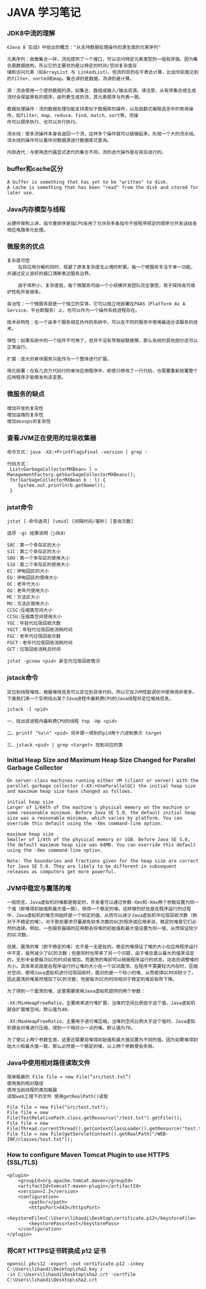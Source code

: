 JAVA 学习笔记
=============

### JDK8中流的理解
    《Java 8 实战》中给出的概念："从支持数据处理操作的源生成的元素序列"
    
    元素序列：就像集合一样，流也提供了一个接口，可以访问特定元素类型的一组有序值。因为集合是数据结构，所以它的主要目的是以特定的时间/空间复杂度存
    储和访问元素（如ArrayList 与 LinkedList）。但流的目的在于表达计算，比如你前面见到的filter、sorted和map。集合讲的是数据，流讲的是计算。
    
    源：流会使用一个提供数据的源，如集合、数组或输入/输出资源。请注意，从有序集合成生成流时会保留原有的顺序。由列表生成的流，其元素顺序与列表一致。
    
    数据处理操作：流的数据处理功能支持类似于数据库的操作，以及函数式编程语言中的常用操作，如filter、map、reduce、find、match、sort等。流操
    作可以顺序执行，也可以并行执行。
    
    流水线：很多流操作本身会返回一个流，这样多个操作就可以链接起来，形成一个大的流水线。流水线的操作可以看作对数据源进行数据库式查询。
    
    内部迭代：与使用迭代器显式迭代的集合不同，流的迭代操作是在背后进行的。
    
### buffer和cache区分
    A buffer is something that has yet to be "written" to disk. 
    A cache is something that has been "read" from the disk and stored for later use. 
    
### Java内存模型与线程
    从硬件架构上讲，指令重排序是指CPU采用了允许将多条指令不按程序规定的顺序分开发送给各相应电路单元处理。
    
### 微服务的优点
    
    复杂度可控
        在将应用分解的同时，规避了原本复杂度无止境的积累。每一个微服务专注于单一功能，并通过定义良好的接口清晰表述服务边界。
        
        由于体积小、复杂度低，每个微服务可由一个小规模开发团队完全掌控，易于保持高可维护性和开发效率。

    自治性：一个微服务就是一个独立的实体，它可以独立地部署在PAAS（Platform As A Service，平台即服务）上，也可以作为一个操作系统进程存在。
    
    技术异构性：在一个由多个服务相互协作的系统中，可以在不同的服务中使用最适合该服务的技术。
    
    弹性：如果系统中的一个组件不可用了，但并不没有导致级联故障，那么系统的其他部分还可以正常运行。
    
    扩展：庞大的单块服务只能作为一个整体进行扩展。
    
    简化部署：在有几百万代码行的单块应用程序中，即使只修改了一行代码，也需要重新部署整个应用程序才能够发布该变更。
    
### 微服务的缺点
    增加开发的复杂性
    增加运维的复杂性
    增加devops的复杂性
    
### 查看JVM正在使用的垃圾收集器
    命令方式：java -XX:+PrintFlagsFinal -version | grep :
    
    代码方式：
     List<GarbageCollectorMXBean> l = ManagementFactory.getGarbageCollectorMXBeans();  
     for(GarbageCollectorMXBean b : l) {  
        System.out.println(b.getName());  
     }  
    
### jstat命令

    jstat [-命令选项] [vmid] [间隔时间/毫秒] [查询次数]
    
    选项 -gc 结果说明（jdk8）
    
    S0C：第一个幸存区的大小
    S1C：第二个幸存区的大小
    S0U：第一个幸存区的使用大小
    S1U：第二个幸存区的使用大小
    EC：伊甸园区的大小
    EU：伊甸园区的使用大小
    OC：老年代大小
    OU：老年代使用大小
    MC：方法区大小
    MU：方法区使用大小
    CCSC:压缩类空间大小
    CCSU:压缩类空间使用大小
    YGC：年轻代垃圾回收次数
    YGCT：年轻代垃圾回收消耗时间
    FGC：老年代垃圾回收次数
    FGCT：老年代垃圾回收消耗时间
    GCT：垃圾回收消耗总时间
    
    jstat -gcnew <pid> 新生代垃圾回收情况
    
### jstack命令
    
    定位到线程堆栈，根据堆栈信息可以定位到具体代码，所以它在JVM性能调优中使用得非常多。下面我们来一个实例找出某个Java进程中最耗费CPU的Java线程并定位堆栈信息。
    
    jstack -l <pid>
    
    一、找出该进程内最耗费CPU的线程 top -Hp <pid>
    
    二、printf "%x\n" <pid> 将步骤一得到的pid用十六进制表示 target
    
    三、jstack <pid> | grep <target> 找到对应的类
    
### Initial Heap Size and Maximum Heap Size Changed for Parallel Garbage Collector

    On server-class machines running either VM (client or server) with the parallel garbage collector (-XX:+UseParallelGC) the initial heap size and maximum heap size have changed as follows.
    
    initial heap size
    Larger of 1/64th of the machine's physical memory on the machine or some reasonable minimum. Before Java SE 5.0, the default initial heap size was a reasonable minimum, which varies by platform. You can override this default using the -Xms command-line option.
    
    maximum heap size
    Smaller of 1/4th of the physical memory or 1GB. Before Java SE 5.0, the default maximum heap size was 64MB. You can override this default using the -Xmx command-line option.
    
    Note: The boundaries and fractions given for the heap size are correct for Java SE 5.0. They are likely to be different in subsequent releases as computers get more powerful.
    
### JVM中稳定与震荡的堆

    一般而言，Java虚拟机的堆都是稳定的，开发者可以通过参数-Xms和-Xmx两个参数设置为同一个值（即堆得初始值和最大值一致），获得一个稳定的堆。这样做的好处是在程序运行的过程中，Java虚拟机的堆空间始终是一个恒定的值，从而可以减少Java虚拟机中垃圾回收次数（相对于不稳定的堆）。对于那些要求尽量避免较多次数的GC的程序或应用来说，稳定的堆是它们必然的选择。例如，一些服务器端的应用都会将堆的初始值和最大值设置为同一值，从而保证较少的GC次数。
    
    但是，震荡的堆（即不稳定的堆）也不是一无是处的。稳定的堆保证了堆的大小在应用程序运行中不变，虽然减少了GC的次数；但是同时也带来了另一个问题，由于堆总是以最大的值来设定的，无形中会使每次GC的时间会增加。而震荡的堆却可以根据程序运行的状态，动态的调整堆的大小。具体来说就是在程序运行时让堆的大小在一个区间震荡，在程序不需要较大内存时，压缩对空间，使得Java虚拟机进行垃圾回收时，面对的是一个较小的堆，从而使得GC时间较少了。因此震荡的堆虽然增加了GC的次数，但是每次GC的时间相对于稳定的堆却有所下降。
    
    为了得到一个震荡的堆，这里需要使用Java虚拟机提供的两个参数：
    
    -XX:MinHeapFreeRatio，主要用来进行堆扩展，当堆的空闲比例低于这个值，Java虚拟机就会扩展堆空间。默认值为40。
    
    -XX:MaxHeapFreeRatio，主要用于进行堆压缩，当堆的空闲比例大于这个值时，Java虚拟机便会对堆进行压缩，得到一个相对小一点的堆。默认值为70。
    
    为了使以上两个参数生效，这里还需要将堆得初始值和最大值设置为不同的值，因为如果堆得初始大小和最大值一致，那么必然是一个稳定的堆，以上两个参数便会失效。
    
### Java中使用相对路径读取文件

    简单粗暴的 File file = new File(“src/test.txt”)
    使用类的相对路径
    使用当前线程的类加载器
    读取web工程下的文件 使用getRealPath()读取
    
    File file = new File("src/test.txt");
    File file = new File(TestRelativePath.class.getResource("/test.txt").getFile());
    File file = new File(Thread.currentThread().getContextClassLoader().getResource("test.txt").getFile());
    File file = new File(getServletContext().getRealPath("/WEB-INF/classes/test.txt"));
  
### How to configure Maven Tomcat Plugin to use HTTPS (SSL/TLS)

    <plugin>
        <groupId>org.apache.tomcat.maven</groupId>
        <artifactId>tomcat7-maven-plugin</artifactId>
        <version>2.2</version>
        <configuration>
            <path>/</path>
            <httpsPort>443</httpsPort>
            <keystoreFile>C:\Users\lihaodi\Desktop\certificate.p12</keystoreFile>
            <keystorePass>test</keystorePass>
        </configuration>
    </plugin>

### 将CRT HTTPS证书转换成 p12 证书

    openssl pkcs12 -export -out certificate.p12 -inkey C:\Users\lihaodi\Desktop\sha2.key /
    -in C:\Users\lihaodi\Desktop\sha2.crt -certfile C:\Users\lihaodi\Desktop\sha2.crt
    